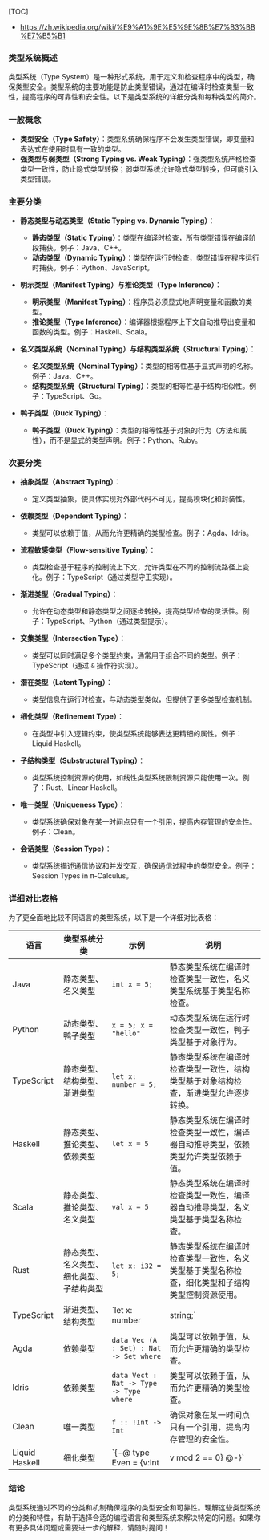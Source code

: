 

[TOC]



- https://zh.wikipedia.org/wiki/%E9%A1%9E%E5%9E%8B%E7%B3%BB%E7%B5%B1

### 类型系统概述

类型系统（Type System）是一种形式系统，用于定义和检查程序中的类型，确保类型安全。类型系统的主要功能是防止类型错误，通过在编译时检查类型一致性，提高程序的可靠性和安全性。以下是类型系统的详细分类和每种类型的简介。

### 一般概念

- **类型安全（Type Safety）**：类型系统确保程序不会发生类型错误，即变量和表达式在使用时具有一致的类型。
- **强类型与弱类型（Strong Typing vs. Weak Typing）**：强类型系统严格检查类型一致性，防止隐式类型转换；弱类型系统允许隐式类型转换，但可能引入类型错误。

### 主要分类

- **静态类型与动态类型（Static Typing vs. Dynamic Typing）**：
  - **静态类型（Static Typing）**：类型在编译时检查，所有类型错误在编译阶段捕获。例子：Java、C++。
  - **动态类型（Dynamic Typing）**：类型在运行时检查，类型错误在程序运行时捕获。例子：Python、JavaScript。

- **明示类型（Manifest Typing）与推论类型（Type Inference）**：
  - **明示类型（Manifest Typing）**：程序员必须显式地声明变量和函数的类型。
  - **推论类型（Type Inference）**：编译器根据程序上下文自动推导出变量和函数的类型。例子：Haskell、Scala。

- **名义类型系统（Nominal Typing）与结构类型系统（Structural Typing）**：
  - **名义类型系统（Nominal Typing）**：类型的相等性基于显式声明的名称。例子：Java、C++。
  - **结构类型系统（Structural Typing）**：类型的相等性基于结构相似性。例子：TypeScript、Go。

- **鸭子类型（Duck Typing）**：
  - **鸭子类型（Duck Typing）**：类型的相等性基于对象的行为（方法和属性），而不是显式的类型声明。例子：Python、Ruby。

### 次要分类

- **抽象类型（Abstract Typing）**：
  - 定义类型抽象，使具体实现对外部代码不可见，提高模块化和封装性。

- **依赖类型（Dependent Typing）**：
  - 类型可以依赖于值，从而允许更精确的类型检查。例子：Agda、Idris。

- **流程敏感类型（Flow-sensitive Typing）**：
  - 类型检查基于程序的控制流上下文，允许类型在不同的控制流路径上变化。例子：TypeScript（通过类型守卫实现）。

- **渐进类型（Gradual Typing）**：
  - 允许在动态类型和静态类型之间逐步转换，提高类型检查的灵活性。例子：TypeScript、Python（通过类型提示）。

- **交集类型（Intersection Type）**：
  - 类型可以同时满足多个类型约束，通常用于组合不同的类型。例子：TypeScript（通过 `&` 操作符实现）。

- **潜在类型（Latent Typing）**：
  - 类型信息在运行时检查，与动态类型类似，但提供了更多类型检查机制。

- **细化类型（Refinement Type）**：
  - 在类型中引入逻辑约束，使类型系统能够表达更精细的属性。例子：Liquid Haskell。

- **子结构类型（Substructural Typing）**：
  - 类型系统控制资源的使用，如线性类型系统限制资源只能使用一次。例子：Rust、Linear Haskell。

- **唯一类型（Uniqueness Type）**：
  - 类型系统确保对象在某一时间点只有一个引用，提高内存管理的安全性。例子：Clean。

- **会话类型（Session Type）**：
  - 类型系统描述通信协议和并发交互，确保通信过程中的类型安全。例子：Session Types in π-Calculus。

### 详细对比表格

为了更全面地比较不同语言的类型系统，以下是一个详细对比表格：

| 语言           | 类型系统分类                             | 示例                                         | 说明                                                         |
| -------------- | ---------------------------------------- | -------------------------------------------- | ------------------------------------------------------------ |
| Java           | 静态类型、名义类型                       | `int x = 5;`                                 | 静态类型系统在编译时检查类型一致性，名义类型系统基于类型名称检查。 |
| Python         | 动态类型、鸭子类型                       | `x = 5; x = "hello"`                         | 动态类型系统在运行时检查类型一致性，鸭子类型基于对象行为。   |
| TypeScript     | 静态类型、结构类型、渐进类型             | `let x: number = 5;`                         | 静态类型系统在编译时检查类型一致性，结构类型基于对象结构检查，渐进类型允许逐步转换。 |
| Haskell        | 静态类型、推论类型、依赖类型             | `let x = 5`                                  | 静态类型系统在编译时检查类型一致性，编译器自动推导类型，依赖类型允许类型依赖于值。 |
| Scala          | 静态类型、推论类型、名义类型             | `val x = 5`                                  | 静态类型系统在编译时检查类型一致性，编译器自动推导类型，名义类型基于类型名称检查。 |
| Rust           | 静态类型、名义类型、细化类型、子结构类型 | `let x: i32 = 5;`                            | 静态类型系统在编译时检查类型一致性，名义类型基于类型名称检查，细化类型和子结构类型控制资源使用。 |
| TypeScript     | 渐进类型、结构类型                       | `let x: number | string;`                    | 允许在静态类型和动态类型之间逐步转换，结构类型基于对象结构检查。 |
| Agda           | 依赖类型                                 | `data Vec (A : Set) : Nat -> Set where`      | 类型可以依赖于值，从而允许更精确的类型检查。                 |
| Idris          | 依赖类型                                 | `data Vect : Nat -> Type -> Type where`      | 类型可以依赖于值，从而允许更精确的类型检查。                 |
| Clean          | 唯一类型                                 | `f :: !Int -> Int`                           | 确保对象在某一时间点只有一个引用，提高内存管理的安全性。     |
| Liquid Haskell | 细化类型                                 | `{-@ type Even = {v:Int | v mod 2 == 0} @-}` | 在类型中引入逻辑约束，使类型系统能够表达更精细的属性。       |

### 结论

类型系统通过不同的分类和机制确保程序的类型安全和可靠性。理解这些类型系统的分类和特性，有助于选择合适的编程语言和类型系统来解决特定的问题。如果你有更多具体问题或需要进一步的解释，请随时提问！